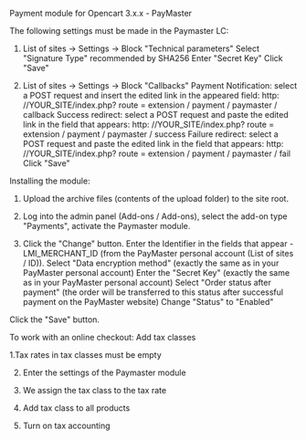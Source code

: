 Payment module for Opencart 3.x.x - PayMaster

The following settings must be made in the Paymaster LC:
1. List of sites -> Settings -> Block "Technical parameters"
    Select "Signature Type" recommended by SHA256
    Enter "Secret Key"
Click "Save"


2. List of sites -> Settings -> Block "Callbacks"
    Payment Notification: select a POST request and insert the edited link in the appeared field:
    http: //YOUR_SITE/index.php? route = extension / payment / paymaster / callback
    Success redirect: select a POST request and paste the edited link in the field that appears:
    http: //YOUR_SITE/index.php? route = extension / payment / paymaster / success
    Failure redirect: select a POST request and paste the edited link in the field that appears:
    http: //YOUR_SITE/index.php? route = extension / payment / paymaster / fail
Click "Save"


Installing the module:

1. Upload the archive files (contents of the upload folder) to the site root.

2. Log into the admin panel (Add-ons / Add-ons), select the add-on type "Payments", activate the Paymaster module.

4. Click the "Change" button.
    Enter the Identifier in the fields that appear - LMI_MERCHANT_ID (from the PayMaster personal account (List of sites / ID)).
    Select "Data encryption method" (exactly the same as in your PayMaster personal account)
    Enter the "Secret Key" (exactly the same as in your PayMaster personal account)
    Select "Order status after payment" (the order will be transferred to this status after successful payment on the PayMaster website)
    Change "Status" to "Enabled"

Click the "Save" button.

To work with an online checkout: Add tax classes

1.Tax rates in tax classes must be empty

2. Enter the settings of the Paymaster module

3. We assign the tax class to the tax rate

4. Add tax class to all products

5. Turn on tax accounting 

